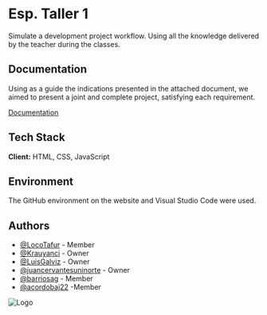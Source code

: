 # Esp. Taller 1

Simulate a development project workflow. Using all the knowledge delivered by the teacher during the classes.


## Documentation

Using as a guide the indications presented in the attached document, we aimed to present a joint and complete project, satisfying each requirement. 

[Documentation](https://cursos.uninorte.edu.co/content/enforced/92067-202410_5469/01%20-%20Taller%20Git.pdf)


## Tech Stack

**Client:** HTML, CSS, JavaScript

## Environment

The GitHub environment on the website and Visual Studio Code were used. 

## Authors

- [@LocoTafur](https://github.com/LocoTafur) - Member
- [@Krauyanci](https://github.com/Krauyanci) - Owner
- [@LuisGalviz](https://github.com/LuisGalviz) - Owner
- [@juancervantesuninorte](https://github.com/juancervantesuninorte) - Owner
- [@barriosag](https://github.com/barriosag) - Member
- [@acordobaj22](https://github.com/acordobaj22) -Member


![Logo](https://www.google.com/imgres?imgurl=https%3A%2F%2Fimg.freepik.com%2Fvector-gratis%2Flogo-frutas-coloridas-ilustraciones-degradadas_483537-1204.jpg&tbnid=iH0IuP9VjtfwRM&vet=12ahUKEwiq0cug3-iFAxWFBGIAHb4JD2EQMygEegQIARBY..i&imgrefurl=https%3A%2F%2Fwww.freepik.es%2Ffotos-vectores-gratis%2Flogotipo-fruta&docid=0Xc_XuwDfVB-eM&w=626&h=626&q=venta%20de%20frutas%20logo&ved=2ahUKEwiq0cug3-iFAxWFBGIAHb4JD2EQMygEegQIARBY)